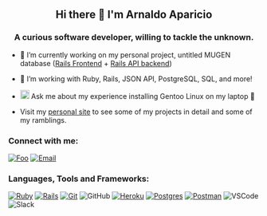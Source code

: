 

## <div align="center">Hi there 👋 I'm Arnaldo Aparicio</div>

### <div align="center">A curious software developer, willing to tackle the unknown.</div>

- 🔭 I’m currently working on my personal project, untitled MUGEN database ([Rails Frontend](https://github.com/arnaldoaparicio/mugen_db_fe) + [Rails API backend](https://github.com/arnaldoaparicio/mugen_db))
- 🌱 I’m working with Ruby, Rails, JSON API, PostgreSQL, SQL, and more!
- <img src="https://cdn.jsdelivr.net/gh/devicons/devicon/icons/gentoo/gentoo-plain.svg" width="18"> Ask me about my experience installing Gentoo Linux on my laptop 👀 

- Visit my [personal site](https://arnaldoaparicio.github.io/) to see some of my projects in detail and some of my ramblings.

### Connect with me:
[![Foo](https://img.shields.io/badge/LinkedIn-0077B5?style=for-the-badge&logo=linkedin&logoColor=white)](https://www.linkedin.com/in/arnaldo-aparicio-b25913224/)
[![Email](https://img.shields.io/badge/Gmail-D14836?style=for-the-badge&logo=gmail&logoColor=white)](mailto:apaarn2211@gmail.com)

### Languages, Tools and Frameworks:
[![Ruby](https://img.shields.io/badge/ruby-%23CC342D.svg?style=for-the-badge&logo=ruby&logoColor=white)](https://www.ruby-lang.org/en/)
[![Rails](https://img.shields.io/badge/rails-%23CC0000.svg?style=for-the-badge&logo=ruby-on-rails&logoColor=white)](https://rubyonrails.org/)
[![Git](https://img.shields.io/badge/git-%23F05033.svg?style=for-the-badge&logo=git&logoColor=white)](https://git-scm.com/)
![GitHub](https://img.shields.io/badge/GitHub-100000?style=for-the-badge&logo=github&logoColor=white)
[![Heroku](https://img.shields.io/badge/heroku-%23430098.svg?style=for-the-badge&logo=heroku&logoColor=white)](https://heroku.com/)
[![Postgres](https://img.shields.io/badge/postgres-%23316192.svg?style=for-the-badge&logo=postgresql&logoColor=white)](https://www.postgresql.org/)
[![Postman](https://img.shields.io/badge/Postman-FF6C37?style=for-the-badge&logo=postman&logoColor=white)](https://postman.com/)
![VSCode](https://img.shields.io/badge/Visual_Studio_Code-0078D4?style=for-the-badge&logo=visual%20studio%20code&logoColor=white)
![Slack](https://img.shields.io/badge/Slack-4A154B?style=for-the-badge&logo=slack&logoColor=white)

<!--

**arnaldoaparicio/arnaldoaparicio** is a ✨ _special_ ✨ repository because its `README.md` (this file) appears on your GitHub profile.

Here are some ideas to get you started:



- 👯 I’m looking to collaborate on ...
- 🤔 I’m looking for help with ...
- 💬 Ask me about ...
- 📫 How to reach me: ...
- 😄 Pronouns: ...
- ⚡ Fun fact: ...
- :cyclone:
-->
